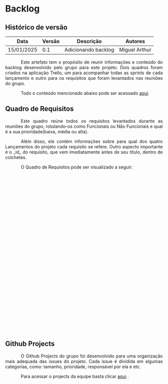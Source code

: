 # Backlog

## Histórico de versão

|Data|Versão|Descrição|Autores|
|--|--|--|--|
|15/01/2025|0.1|Adicionando backlog|Miguel Arthur|

<p style="text-indent: 50px;text-align: justify;"> Este artefato tem o propósito de reunir informações e conteúdo do backlog desenvolvido pelo grupo para este projeto. Dois quadros foram criados na aplicação Trello, um para acompanhar todas as sprints de cada lançamento e outro para os requisitos que foram levantados nas reuniões do grupo. </p>

<p style="text-indent: 50px;text-align: justify;"> Todo o conteúdo mencionado abaixo pode ser acessado <a href="" target="_blank">aqui</a>. </p>

## Quadro de Requisitos
<p style="text-indent: 50px;text-align: justify;"> Este quadro reúne todos os requisitos levantados durante as reuniões do grupo, rotulando-os como Funcionais ou Não Funcionais e qual é a sua prioridade(baixa, média ou alta). </p>

<p style="text-indent: 50px;text-align: justify;"> Além disso, ele contém informações sobre para qual dos quatro Lançamentos do projeto cada requisito se refere. Outro aspecto importante é o _id_ do requisito, que vem imediatamente antes de seu título, dentro de colchetes. </p>

<p style="text-indent: 50px;text-align: justify;"> O Quadro de Requisitos pode ser visualizado a seguir: </p>

<iframe src="" frameBorder="0" width="500" height="500"></iframe>

## Github Projects
<p style="text-indent: 50px;text-align: justify;"> O Github Projects do grupo foi desenvolvido para uma organização mais adequada das issues do projeto. Cada issue é dividida em algumas categorias, como: tamanho, prioridade, responsável por ela e etc. </p>

<p style="text-indent: 50px;text-align: justify;"> Para acessar o projects da equipe basta clicar <a href="">aqui</a> .</p>